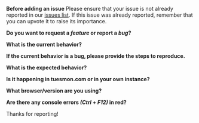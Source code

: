 **Before adding an issue**
Please ensure that your issue is not already reported in our [issues list](https://manage.tuesmon.com/project/tuesmon/issues?order_by=-created_date).
If this issue was already reported, remember that you can upvote it to raise its importance.

**Do you want to request a *feature* or report a *bug*?**

**What is the current behavior?**

**If the current behavior is a bug, please provide the steps to reproduce.**

**What is the expected behavior?**

**Is it happening in tuesmon.com or in your own instance?**

**What browser/version are you using?**

**Are there any console errors *(Ctrl + F12)* in red?**

Thanks for reporting!
